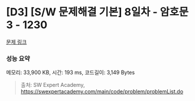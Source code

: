 # [D3] [S/W 문제해결 기본] 8일차 - 암호문3 - 1230 

[문제 링크](https://swexpertacademy.com/main/code/problem/problemDetail.do?contestProbId=AV14zIwqAHwCFAYD) 

### 성능 요약

메모리: 33,900 KB, 시간: 193 ms, 코드길이: 3,149 Bytes



> 출처: SW Expert Academy, https://swexpertacademy.com/main/code/problem/problemList.do